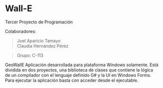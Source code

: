 # Wall-E


Tercer Proyecto de Programación

Colaboradores:

> Joel Aparicio Tamayo    
> Claudia Hernández Pérez  

> Grupo: C-113 

GeoWallE
Aplicación desarrollada para plataforma Windows solamente. Está dividida en dos proyectos, una biblioteca de clases que contiene la lógica de un compilador con el lenguaje definido G# y la UI en Windows Forms. Para ejecutar la aplicación basta con acceder desde el ejecutable.
